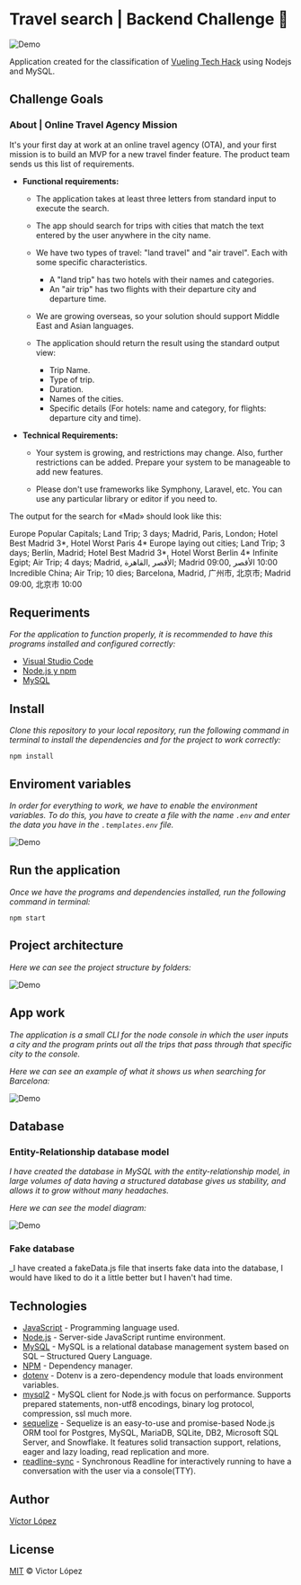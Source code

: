 #  Travel search | Backend Challenge 🛫


![Demo](https://github.com/vkafkain/travel-search-backend/blob/main/docs/logoNode.png)

Application created for the classification of [Vueling Tech Hack](https://nuwe.io/dev/competitions/vueling-tech-hack) using Nodejs and MySQL.


## Challenge Goals
### About | Online Travel Agency Mission

It's your first day at work at an online travel agency (OTA), and your first mission is to build an MVP for a new travel finder feature. The product team sends us this list of requirements.

 - **Functional requirements:**

    - The application takes at least three letters from standard input to execute the search.
    - The app should search for trips with cities that match the text entered by the user anywhere in the city name.
    - We have two types of travel: "land travel" and "air travel". Each with some specific characteristics.
        - A "land trip" has two hotels with their names and categories.
        - An "air trip" has two flights with their departure city and departure time.

    - We are growing overseas, so your solution should support Middle East and Asian languages.

    - The application should return the result using the standard output view:

        - Trip Name.
        - Type of trip.
        - Duration.
        - Names of the cities.
        - Specific details (For hotels: name and category, for flights: departure city and time).

 - **Technical Requirements:**

    - Your system is growing, and restrictions may change. Also, further restrictions can be added. Prepare your system to be manageable to add new features.

    - Please don't use frameworks like Symphony, Laravel, etc. You can use any particular library or editor if you need to.

The output for the search for «Mad» should look like this:

Europe Popular Capitals; Land Trip; 3 days; Madrid, Paris, London; Hotel Best Madrid 3*, Hotel Worst Paris 4*
Europe laying out cities; Land Trip; 3 days; Berlín, Madrid; Hotel Best Madrid 3*, Hotel Worst Berlin 4*
Infinite Egipt; Air Trip; 4 days; Madrid, القاهرة‎, الأقصر‎; Madrid 09:00, الأقصر‎ 10:00
Incredible China; Air Trip; 10 dies; Barcelona, Madrid, 广州市, 北京市; Madrid 09:00, 北京市 10:00

## Requeriments

_For the application to function properly, it is recommended to have this programs installed and configured correctly:_

- [Visual Studio Code](https://code.visualstudio.com/download)
- [Node.js y npm](https://nodejs.org/es/)
- [MySQL](https://www.mysql.com/downloads/)

## Install

_Clone this repository to your local repository, run the following command in terminal to install the dependencies and for the project to work correctly:_

```
npm install
```

## Enviroment variables

_In order for everything to work, we have to enable the environment variables. To do this, you have to create a file with the name `.env` and enter the data you have in the `.templates.env` file._

![Demo](https://github.com/vkafkain/travel-search-backend/blob/main/docs/envtemplate.png)

## Run the application

_Once we have the programs and dependencies installed, run the following command in terminal:_ 

```
npm start
```

## Project architecture

_Here we can see the project structure by folders:_

![Demo](https://github.com/vkafkain/travel-search-backend/blob/main/docs/projectStructure.png)


## App work

_The application is a small CLI for the node console in which the user inputs a city and the program prints out all the trips that pass through that specific city to the console._

_Here we can see an example of what it shows us when searching for Barcelona:_

![Demo](https://github.com/vkafkain/travel-search-backend/blob/main/docs/CLIexample.png)

## Database

### Entity-Relationship database model

_I have created the database in MySQL with the entity-relationship model, in large volumes of data having a structured database gives us stability, and allows it to grow without many headaches._

_Here we can see the model diagram:_

![Demo](https://github.com/vkafkain/travel-search-backend/blob/main/docs/MER-travel-search-diagram.png)

### Fake database

_I have created a fakeData.js file that inserts fake data into the database, I would have liked to do it a little better but I haven't had time.

## Technologies


* [JavaScript](https://developer.mozilla.org/en-US/docs/Web/JavaScript) - Programming language used.
* [Node.js](https://nodejs.org/en/docs/) - Server-side JavaScript runtime environment.
* [MySQL](https://dev.mysql.com/doc/) - MySQL is a relational database management system based on SQL – Structured Query Language.
* [NPM](https://www.npmjs.com/) - Dependency manager.
* [dotenv](https://www.npmjs.com/package/dotenv) - Dotenv is a zero-dependency module that loads environment variables.
* [mysql2](https://www.npmjs.com/package/mysql2) - MySQL client for Node.js with focus on performance. Supports prepared statements, non-utf8 encodings, binary log protocol, compression, ssl much more.
* [sequelize](https://www.npmjs.com/package/sequelize) - Sequelize is an easy-to-use and promise-based Node.js ORM tool for Postgres, MySQL, MariaDB, SQLite, DB2, Microsoft SQL Server, and Snowflake. It features solid transaction support, relations, eager and lazy loading, read replication and more.
* [readline-sync](https://www.npmjs.com/package/readline-sync) - Synchronous Readline for interactively running to have a conversation with the user via a console(TTY).

## Author

[Víctor López](https://github.com/vkafkain)

## License

[MIT](LICENSE) © Victor López

